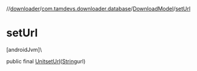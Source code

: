 //[downloader](../../../index.md)/[com.tamdevs.downloader.database](../index.md)/[DownloadModel](index.md)/[setUrl](set-url.md)

# setUrl

[androidJvm]\

public final [Unit](https://kotlinlang.org/api/latest/jvm/stdlib/kotlin/-unit/index.html)[setUrl](set-url.md)([String](https://developer.android.com/reference/kotlin/java/lang/String.html)url)
